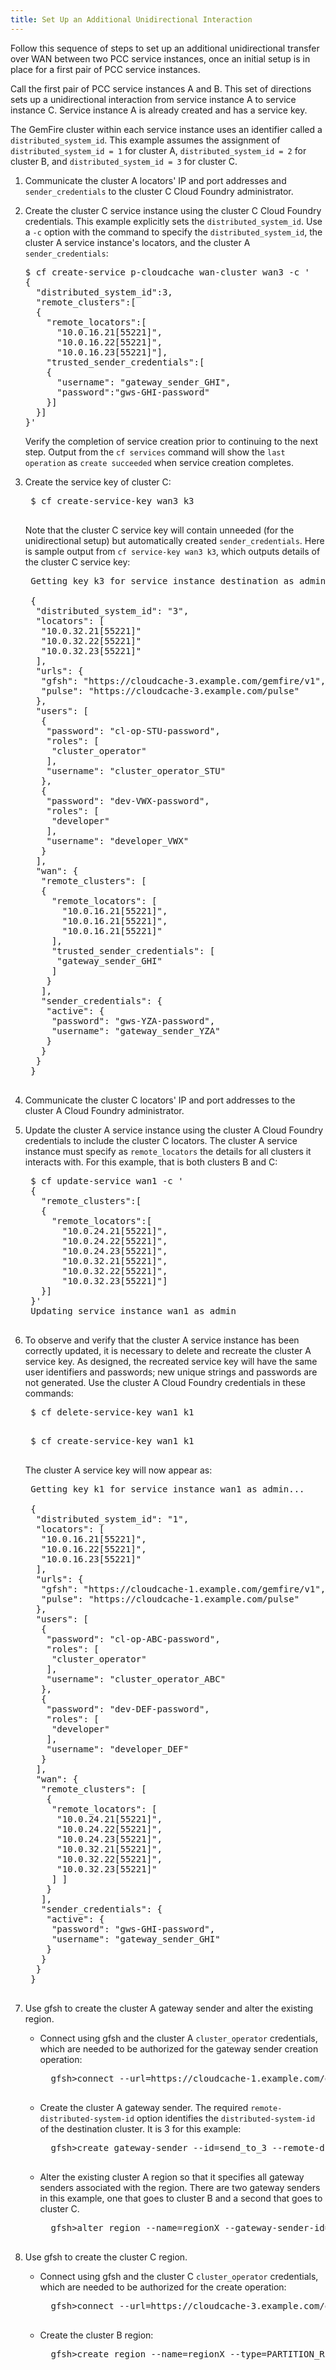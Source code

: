 ```yaml
---
title: Set Up an Additional Unidirectional Interaction
---
```


Follow this sequence of steps to set up an additional unidirectional
transfer over WAN between two PCC service instances,
once an initial setup is in place for a first pair of PCC
service instances.

Call the first pair of PCC service instances A and B.
This set of directions sets up a unidirectional interaction from
service instance A to service instance C.
Service instance A is already created and has a service key. 

The GemFire cluster within each service instance uses an identifier
called a `distributed_system_id`.
This example assumes the assignment of `distributed_system_id = 1`
for cluster A,
`distributed_system_id = 2` for cluster B,
and `distributed_system_id = 3` for cluster C.

1. Communicate the cluster A locators' IP and port addresses and
`sender_credentials` to the cluster C Cloud Foundry administrator. 

1.  Create the cluster C service instance
using the cluster C Cloud Foundry credentials.
This example explicitly sets the `distributed_system_id`.
Use a `-c` option with the command to specify the `distributed_system_id`,
the cluster A service instance's locators,
and the cluster A `sender_credentials`:

    <pre class='terminal'>
    $ cf create-service p-cloudcache wan-cluster wan3 -c '
    {
      "distributed_system_id":3,
      "remote_clusters":[
      {
        "remote_locators":[
          "10.0.16.21[55221]",
          "10.0.16.22[55221]",
          "10.0.16.23[55221]"],
        "trusted_sender_credentials":[
        {
          "username": "gateway_sender_GHI",
          "password":"gws-GHI-password"
        }]
      }]
    }'
    </pre>

    Verify the completion of service creation prior to continuing
    to the next step.
    Output from the `cf services` command will show the `last operation` as
    `create succeeded` when service creation completes.

1. Create the service key of cluster C:

    <pre class='terminal'>
    $ cf create-service-key wan3 k3
    </pre>

    Note that the cluster C service key will contain unneeded
    (for the unidirectional setup)
    but automatically created `sender_credentials`.
    Here is sample output from `cf service-key wan3 k3`,
    which outputs details of the cluster C service key:

    <pre class='terminal'>
    Getting key k3 for service instance destination as admin...

    {
     "distributed_system_id": "3",
     "locators": [
      "10.0.32.21[55221]"
      "10.0.32.22[55221]"
      "10.0.32.23[55221]"
     ],
     "urls": {
      "gfsh": "https://cloudcache-3.example.com/gemfire/v1",
      "pulse": "https://cloudcache-3.example.com/pulse"
     },
     "users": [
      {
       "password": "cl-op-STU-password",
       "roles": [
        "cluster_operator"
       ],
       "username": "cluster_operator_STU"
      },
      {
       "password": "dev-VWX-password",
       "roles": [
        "developer"
       ],
       "username": "developer_VWX"
      }
     ],
     "wan": {
      "remote_clusters": [
      {
        "remote_locators": [
          "10.0.16.21[55221]",
          "10.0.16.21[55221]",
          "10.0.16.21[55221]"
        ],
        "trusted_sender_credentials": [
         "gateway_sender_GHI"
        ]
       }
      ],
      "sender_credentials": {
       "active": {
        "password": "gws-YZA-password",
        "username": "gateway_sender_YZA"
       }
      }
     }
    }
    </pre>

1. Communicate the cluster C locators' IP and port addresses 
to the cluster A Cloud Foundry administrator. 

1. Update the cluster A service instance using the cluster A
Cloud Foundry credentials to include the cluster C locators.
The cluster A service instance must specify as `remote_locators`
the details for all clusters it interacts with.
For this example, that is both clusters B and C:

    <pre class='terminal'>
    $ cf update-service wan1 -c '
    {
      "remote_clusters":[
      {
        "remote_locators":[
          "10.0.24.21[55221]",
          "10.0.24.22[55221]",
          "10.0.24.23[55221]",
          "10.0.32.21[55221]",
          "10.0.32.22[55221]",
          "10.0.32.23[55221]"]
      }]
    }'
    Updating service instance wan1 as admin
    </pre>

1. To observe and verify that the cluster A service instance has
been correctly updated,
it is necessary to delete and recreate the cluster A service key.
As designed, the recreated service key will have the same user identifiers
and passwords; new unique strings and passwords are not generated.
Use the cluster A Cloud Foundry credentials
in these commands:

    <pre class='terminal'>
    $ cf delete-service-key wan1 k1
    </pre>

    <pre class='terminal'>
    $ cf create-service-key wan1 k1
    </pre>

    The cluster A service key will now appear as:

    <pre class='terminal'>
    Getting key k1 for service instance wan1 as admin...

    {
     "distributed_system_id": "1",
     "locators": [
      "10.0.16.21[55221]",
      "10.0.16.22[55221]",
      "10.0.16.23[55221]"
     ],
     "urls": {
      "gfsh": "https://cloudcache-1.example.com/gemfire/v1",
      "pulse": "https://cloudcache-1.example.com/pulse"
     },
     "users": [
      {
       "password": "cl-op-ABC-password",
       "roles": [
        "cluster_operator"
       ],
       "username": "cluster_operator_ABC"
      },
      {
       "password": "dev-DEF-password",
       "roles": [
        "developer"
       ],
       "username": "developer_DEF"
      }
     ],
     "wan": {
      "remote_clusters": [
       {
        "remote_locators": [
         "10.0.24.21[55221]",
         "10.0.24.22[55221]",
         "10.0.24.23[55221]",
         "10.0.32.21[55221]",
         "10.0.32.22[55221]",
         "10.0.32.23[55221]"
        ] ]
       }
      ],
      "sender_credentials": {
       "active": {
        "password": "gws-GHI-password",
        "username": "gateway_sender_GHI"
       }
      }
     }
    }
    </pre>


1. Use gfsh to create the cluster A gateway sender and alter the
existing region.
    - Connect using gfsh and the cluster A `cluster_operator` credentials,
    which are needed to be authorized for the gateway sender
    creation operation:
        <pre class='terminal'>
        gfsh>connect --url=htt<span>ps</span>://cloudcache-1.example.com/gemfire/v1 --use-http --user=cluster\_operator\_ABC --password=cl-op-ABC-password
        </pre>
    - Create the cluster A gateway sender.
    The required `remote-distributed-system-id` option identifies the `distributed-system-id` of the destination cluster. It is 3 for this example:

        <pre class='terminal'>
        gfsh>create gateway-sender --id=send_to_3 --remote-distributed-system-id=3 --enable-persistence=true
        </pre>
    - Alter the existing cluster A region
    so that it specifies all gateway senders associated with the region.
    There are two gateway senders in this example,
    one that goes to cluster B and a second that goes to cluster C.

        <pre class='terminal'>
        gfsh>alter region --name=regionX --gateway-sender-id=send_to_2,send_to_3
        </pre>

1. Use gfsh to create the cluster C region.
    - Connect using gfsh and the cluster C `cluster_operator` credentials,
    which are needed to be authorized for the create operation:
        <pre class='terminal'>
        gfsh>connect --url=htt<span>ps</span>://cloudcache-3.example.com/gemfire/v1 --use-http --user=cluster\_operator\_STU --password=cl-op-STU-password
        </pre>
    - Create the cluster B region:

        <pre class='terminal'>
        gfsh>create region --name=regionX --type=PARTITION_REDUNDANT
        </pre>
